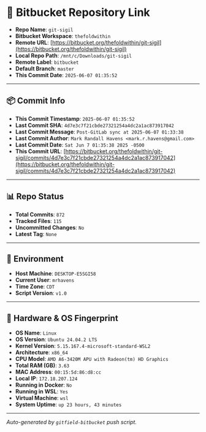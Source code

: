 # 🔗 Bitbucket Repository Link

- **Repo Name**: `git-sigil`
- **Bitbucket Workspace**: `thefoldwithin`
- **Remote URL**: [https://bitbucket.org/thefoldwithin/git-sigil](https://bitbucket.org/thefoldwithin/git-sigil)
- **Local Repo Path**: `/mnt/c/Downloads/git-sigil`
- **Remote Label**: `bitbucket`
- **Default Branch**: `master`
- **This Commit Date**: `2025-06-07 01:35:52`

---

## 📦 Commit Info

- **This Commit Timestamp**: `2025-06-07 01:35:52`
- **Last Commit SHA**: `4d7e3c7f21cbde27321254a4dc2a1ac873917042`
- **Last Commit Message**: `Post-GitLab sync at 2025-06-07 01:33:38`
- **Last Commit Author**: `Mark Randall Havens <mark.r.havens@gmail.com>`
- **Last Commit Date**: `Sat Jun 7 01:35:38 2025 -0500`
- **This Commit URL**: [https://bitbucket.org/thefoldwithin/git-sigil/commits/4d7e3c7f21cbde27321254a4dc2a1ac873917042](https://bitbucket.org/thefoldwithin/git-sigil/commits/4d7e3c7f21cbde27321254a4dc2a1ac873917042)

---

## 📊 Repo Status

- **Total Commits**: `872`
- **Tracked Files**: `115`
- **Uncommitted Changes**: `No`
- **Latest Tag**: `None`

---

## 🧭 Environment

- **Host Machine**: `DESKTOP-E5SGI58`
- **Current User**: `mrhavens`
- **Time Zone**: `CDT`
- **Script Version**: `v1.0`

---

## 🧬 Hardware & OS Fingerprint

- **OS Name**: `Linux`
- **OS Version**: `Ubuntu 24.04.2 LTS`
- **Kernel Version**: `5.15.167.4-microsoft-standard-WSL2`
- **Architecture**: `x86_64`
- **CPU Model**: `AMD A6-3420M APU with Radeon(tm) HD Graphics`
- **Total RAM (GB)**: `3.63`
- **MAC Address**: `00:15:5d:86:d8:cc`
- **Local IP**: `172.18.207.124`
- **Running in Docker**: `No`
- **Running in WSL**: `Yes`
- **Virtual Machine**: `wsl`
- **System Uptime**: `up 23 hours, 43 minutes`

---

_Auto-generated by `gitfield-bitbucket` push script._
